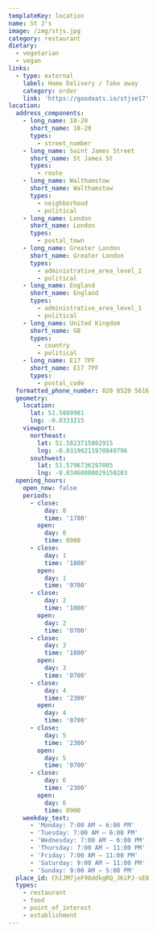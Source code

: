 ```yaml
---
templateKey: location
name: St J's
image: /img/stjs.jpg
category: restaurant
dietary:
  - vegetarian
  - vegan
links:
  - type: external
    label: Home Delivery / Take away
    category: order
    link: 'https://goodeats.io/stjse17'
location:
  address_components:
    - long_name: 18-20
      short_name: 18-20
      types:
        - street_number
    - long_name: Saint James Street
      short_name: St James St
      types:
        - route
    - long_name: Walthamstow
      short_name: Walthamstow
      types:
        - neighborhood
        - political
    - long_name: London
      short_name: London
      types:
        - postal_town
    - long_name: Greater London
      short_name: Greater London
      types:
        - administrative_area_level_2
        - political
    - long_name: England
      short_name: England
      types:
        - administrative_area_level_1
        - political
    - long_name: United Kingdom
      short_name: GB
      types:
        - country
        - political
    - long_name: E17 7PF
      short_name: E17 7PF
      types:
        - postal_code
  formatted_phone_number: 020 8520 5616
  geometry:
    location:
      lat: 51.5809981
      lng: -0.0333215
    viewport:
      northeast:
        lat: 51.5823715802915
        lng: -0.03190211970849796
      southwest:
        lat: 51.5796736197085
        lng: -0.03460008029150203
  opening_hours:
    open_now: false
    periods:
      - close:
          day: 0
          time: '1700'
        open:
          day: 0
          time: 0900
      - close:
          day: 1
          time: '1800'
        open:
          day: 1
          time: '0700'
      - close:
          day: 2
          time: '1800'
        open:
          day: 2
          time: '0700'
      - close:
          day: 3
          time: '1800'
        open:
          day: 3
          time: '0700'
      - close:
          day: 4
          time: '2300'
        open:
          day: 4
          time: '0700'
      - close:
          day: 5
          time: '2300'
        open:
          day: 5
          time: '0700'
      - close:
          day: 6
          time: '2300'
        open:
          day: 6
          time: 0900
    weekday_text:
      - 'Monday: 7:00 AM – 6:00 PM'
      - 'Tuesday: 7:00 AM – 6:00 PM'
      - 'Wednesday: 7:00 AM – 6:00 PM'
      - 'Thursday: 7:00 AM – 11:00 PM'
      - 'Friday: 7:00 AM – 11:00 PM'
      - 'Saturday: 9:00 AM – 11:00 PM'
      - 'Sunday: 9:00 AM – 5:00 PM'
  place_id: ChIJM7jeF98ddkgRQ_JKiPJ-sE8
  types:
    - restaurant
    - food
    - point_of_interest
    - establishment
---
```

